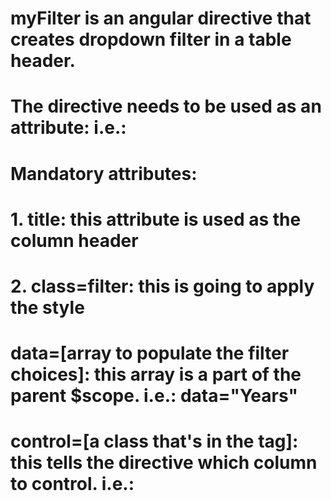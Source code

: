 # myFilter is an angular directive that creates dropdown filter in a table header. 
# The directive needs to be used as an attribute: i.e.: <div class="filter" title="Year" data="Years" control="year" my-Filter></div>
# Mandatory attributes: 
# 1. title: this attribute is used as the column header
# 2. class=filter: this is going to apply the style
# data=[array to populate the filter choices]: this array is a part of the parent $scope. i.e.: data="Years"
# control=[a class that's in the <td> tag]: this tells the directive which column to control. i.e.: <td class="year">
